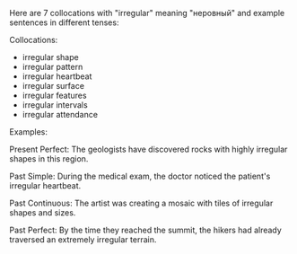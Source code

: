 Here are 7 collocations with "irregular" meaning "неровный" and example sentences in different tenses:

Collocations:
- irregular shape
- irregular pattern
- irregular heartbeat
- irregular surface
- irregular features
- irregular intervals
- irregular attendance

Examples:

Present Perfect: The geologists have discovered rocks with highly irregular shapes in this region.

Past Simple: During the medical exam, the doctor noticed the patient's irregular heartbeat.

Past Continuous: The artist was creating a mosaic with tiles of irregular shapes and sizes.

Past Perfect: By the time they reached the summit, the hikers had already traversed an extremely irregular terrain.